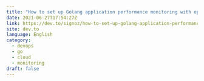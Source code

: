 ```yaml
---
title: "How to set up Golang application performance monitoring with open source monitoring tool"
date: 2021-06-27T17:54:27Z
link: https://dev.to/signoz/how-to-set-up-golang-application-performance-monitoring-with-open-source-monitoring-tool-80d?utm_medium=RSS&utm_source=news.12bit.vn
site: dev.to
language: English
category:
  - devops
  - go
  - cloud
  - monitoring
draft: false
---
```

